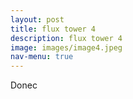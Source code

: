 ```yaml
---
layout: post
title: flux tower 4
description: flux tower 4
image: images/image4.jpeg
nav-menu: true
---
```


Donec
